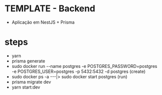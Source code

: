 # TEMPLATE - Backend

- Aplicação em NestJS + Prisma

# steps

- yarn
- prisma generate
- sudo docker run --name postgres -e POSTGRES_PASSWORD=postgres -e POSTGRES_USER=postgres -p 5432:5432 -d postgres (create)
- sudo docker ps -a ---|> sudo docker start postgres (run)
- prisma migrate dev
- yarn start:dev

